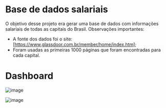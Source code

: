 # Base de dados salariais
O objetivo desse projeto era gerar uma base de dados com informações salariais de todas as capitais do Brasil. 
Observações importantes:
* A fonte dos dados foi o site: [https://www.glassdoor.com.br/member/home/index.htm];
* Foram usadas as primeiras 1000 páginas que foram encontradas para cada capital.

# Dashboard

![image](https://user-images.githubusercontent.com/48841448/134748050-0a7dce17-bcf1-487d-a369-2e2c25c3b9a3.png)

![image](https://user-images.githubusercontent.com/48841448/134748088-5b04b3ac-ae2c-4d0d-ac55-3ff10ee3e255.png)
